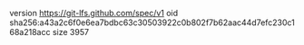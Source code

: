 version https://git-lfs.github.com/spec/v1
oid sha256:a43a2c6f0e6ea7bdbc63c30503922c0b802f7b62aac44d7efc230c168a218acc
size 3957
